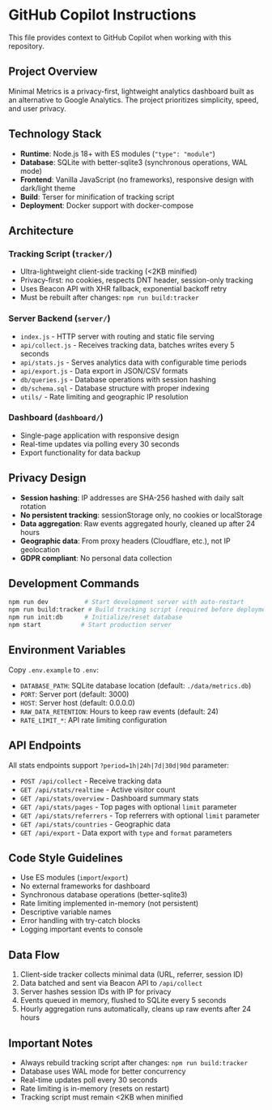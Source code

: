# GitHub Copilot Instructions

This file provides context to GitHub Copilot when working with this repository.

## Project Overview

Minimal Metrics is a privacy-first, lightweight analytics dashboard built as an alternative to Google Analytics. The project prioritizes simplicity, speed, and user privacy.

## Technology Stack

- **Runtime**: Node.js 18+ with ES modules (`"type": "module"`)
- **Database**: SQLite with better-sqlite3 (synchronous operations, WAL mode)
- **Frontend**: Vanilla JavaScript (no frameworks), responsive design with dark/light theme
- **Build**: Terser for minification of tracking script
- **Deployment**: Docker support with docker-compose

## Architecture

### Tracking Script (`tracker/`)
- Ultra-lightweight client-side tracking (<2KB minified)
- Privacy-first: no cookies, respects DNT header, session-only tracking
- Uses Beacon API with XHR fallback, exponential backoff retry
- Must be rebuilt after changes: `npm run build:tracker`

### Server Backend (`server/`)
- `index.js` - HTTP server with routing and static file serving
- `api/collect.js` - Receives tracking data, batches writes every 5 seconds
- `api/stats.js` - Serves analytics data with configurable time periods
- `api/export.js` - Data export in JSON/CSV formats
- `db/queries.js` - Database operations with session hashing
- `db/schema.sql` - Database structure with proper indexing
- `utils/` - Rate limiting and geographic IP resolution

### Dashboard (`dashboard/`)
- Single-page application with responsive design
- Real-time updates via polling every 30 seconds
- Export functionality for data backup

## Privacy Design

- **Session hashing**: IP addresses are SHA-256 hashed with daily salt rotation
- **No persistent tracking**: sessionStorage only, no cookies or localStorage
- **Data aggregation**: Raw events aggregated hourly, cleaned up after 24 hours
- **Geographic data**: From proxy headers (Cloudflare, etc.), not IP geolocation
- **GDPR compliant**: No personal data collection

## Development Commands

```bash
npm run dev          # Start development server with auto-restart
npm run build:tracker # Build tracking script (required before deployment)
npm run init:db      # Initialize/reset database
npm start           # Start production server
```

## Environment Variables

Copy `.env.example` to `.env`:
- `DATABASE_PATH`: SQLite database location (default: `./data/metrics.db`)
- `PORT`: Server port (default: 3000)
- `HOST`: Server host (default: 0.0.0.0)
- `RAW_DATA_RETENTION`: Hours to keep raw events (default: 24)
- `RATE_LIMIT_*`: API rate limiting configuration

## API Endpoints

All stats endpoints support `?period=1h|24h|7d|30d|90d` parameter:
- `POST /api/collect` - Receive tracking data
- `GET /api/stats/realtime` - Active visitor count
- `GET /api/stats/overview` - Dashboard summary stats
- `GET /api/stats/pages` - Top pages with optional `limit` parameter
- `GET /api/stats/referrers` - Top referrers with optional `limit` parameter
- `GET /api/stats/countries` - Geographic data
- `GET /api/export` - Data export with `type` and `format` parameters

## Code Style Guidelines

- Use ES modules (`import`/`export`)
- No external frameworks for dashboard
- Synchronous database operations (better-sqlite3)
- Rate limiting implemented in-memory (not persistent)
- Descriptive variable names
- Error handling with try-catch blocks
- Logging important events to console

## Data Flow

1. Client-side tracker collects minimal data (URL, referrer, session ID)
2. Data batched and sent via Beacon API to `/api/collect`
3. Server hashes session IDs with IP for privacy
4. Events queued in memory, flushed to SQLite every 5 seconds
5. Hourly aggregation runs automatically, cleans up raw events after 24 hours

## Important Notes

- Always rebuild tracking script after changes: `npm run build:tracker`
- Database uses WAL mode for better concurrency
- Real-time updates poll every 30 seconds
- Rate limiting is in-memory (resets on restart)
- Tracking script must remain <2KB when minified
